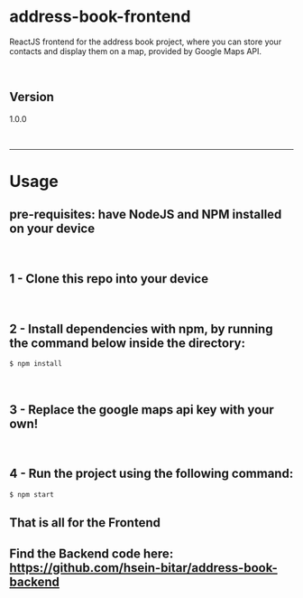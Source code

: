 # address-book-frontend

ReactJS frontend for the address book project, where you can store your contacts and display them on a map, provided by Google Maps API.

<br>

## Version
1.0.0

<br>

<hr color=red>

<h1>Usage</h1>

## pre-requisites: have NodeJS and NPM installed on your device

<br>

## 1 - Clone this repo into your device

<br>


## 2 - Install dependencies with npm, by running the command below inside the directory:

```sh
$ npm install
```
<br>

## 3 - Replace the google maps api key with your own!

<br>


## 4 - Run the project using the following command:

```sh
$ npm start
```

## That is all for the Frontend
## Find the Backend code here: https://github.com/hsein-bitar/address-book-backend